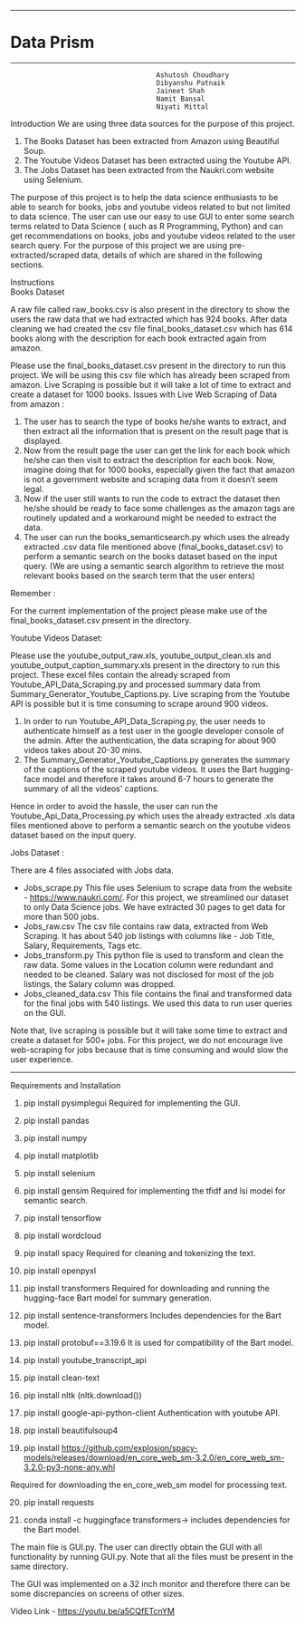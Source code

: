 ________________
# Data Prism
________________
                                        Ashutosh Choudhary
                                        Dibyanshu Patnaik 
                                        Jaineet Shah 
                                        Namit Bansal    
                                        Niyati Mittal
                                            
Introduction
We are using three data sources for the purpose of this project.
1. The Books Dataset has been extracted from Amazon using Beautiful Soup.
2. The Youtube Videos Dataset has been extracted using the Youtube API.
3. The Jobs Dataset has been extracted from the Naukri.com website using Selenium.


The purpose of this project is to help the data science enthusiasts to be able to search for books, jobs and youtube videos related to but not limited to data science. The user can use our easy to use GUI to enter some search terms related to Data Science ( such as R Programming, Python) and can get recommendations on books, jobs and youtube videos related to the user search query. For the purpose of this project we are using pre-extracted/scraped data, details of which are shared in the following sections.


Instructions  
Books Dataset 


A raw file called raw_books.csv is also present in the directory to show the users the raw data that we had extracted which has 924 books. After data cleaning we had created the csv file final_books_dataset.csv which has 614 books along with the description for each book extracted again from amazon.


Please use the final_books_dataset.csv present in the directory to run this project. We will be using this csv file which has already been scraped from amazon. 
Live Scraping is possible but it will take a lot of time to extract and create a dataset for 1000 books.
Issues with Live Web Scraping of Data from amazon :
1. The user has to search the type of books he/she wants to extract, and then extract all the information that is present on the result page that is displayed.
2. Now from the result page the user can get the link for each book which he/she can then visit to extract the description for each book. Now, imagine doing that for 1000 books, especially given the fact that amazon is not a government website and scraping data from it doesn’t seem legal.
3. Now if the user still wants to run the code to extract the dataset then he/she should be ready to face some challenges as the amazon tags are routinely updated and a workaround might be needed to extract the data.
4. The user can run the books_semanticsearch.py which uses the already extracted .csv data file mentioned above (final_books_dataset.csv) to perform a semantic search on the books dataset based on the input query. (We are using a semantic search algorithm to retrieve the most relevant books based on the search term that the user enters)


Remember :


For the current implementation of the project please make use of the final_books_dataset.csv present in the directory. 




Youtube Videos Dataset: 


Please use the youtube_output_raw.xls, youtube_output_clean.xls and youtube_output_caption_summary.xls present in the directory to run this project. These excel files contain the already scraped from Youtube_API_Data_Scraping.py and processed summary data from Summary_Generator_Youtube_Captions.py. 
Live scraping from the Youtube API is possible but it is time consuming to scrape around 900 videos. 
1. In order to run Youtube_API_Data_Scraping.py, the user needs to authenticate himself as a test user in the google developer console of the admin. After the authentication, the data scraping for about 900 videos takes about 20-30 mins. 
2. The Summary_Generator_Youtube_Captions.py generates the summary of the captions of the scraped youtube videos. It uses the Bart hugging-face  model and therefore it takes around 6-7 hours to generate the summary of all the videos' captions. 


Hence in order to avoid the hassle, the user can run the Youtube_Api_Data_Processing.py which uses the already extracted .xls data files mentioned above to perform a semantic search on the youtube videos dataset based on the input query.






Jobs Dataset : 


There are 4 files associated with Jobs data.


* Jobs_scrape.py 
This file uses Selenium to scrape data from the website - https://www.naukri.com/. For this project, we streamlined our dataset to only Data Science jobs. We have extracted 30 pages to get data for more than 500 jobs. 
* Jobs_raw.csv
The csv file contains raw data, extracted from Web Scraping. It has about 540 job listings with columns like - Job Title, Salary, Requirements, Tags etc.
* Jobs_transform.py
This python file is used to transform and clean the raw data. Some values in the Location column were redundant and needed to be cleaned. Salary was not disclosed for most of the job listings, the Salary column was dropped. 
* Jobs_cleaned_data.csv
This file contains the final and transformed data for the final jobs with 540 listings. We used this data to run user queries on the GUI. 




Note that, live scraping is possible but it will take some time to extract and create a dataset for 500+ jobs. For this project, we do not encourage live web-scraping for jobs because that is time consuming and would slow the user experience. 








________________
Requirements and Installation 


1. pip install pysimplegui 
Required for implementing the GUI.


2. pip install pandas


3. pip install numpy


4. pip install matplotlib


5. pip install selenium


6. pip install gensim 
Required for  implementing the tfidf and lsi model for semantic search.


7. pip install tensorflow


8. pip install wordcloud


9. pip install spacy 
Required for cleaning and tokenizing the text.


10. pip install openpyxl


11. pip install transformers 
Required for downloading and running the hugging-face Bart model for summary generation. 


12. pip install sentence-transformers 
Includes dependencies for the Bart model. 


13. pip install protobuf==3.19.6 
It is used for compatibility of the Bart model.


14. pip install youtube_transcript_api 


15. pip install clean-text


16. pip install nltk (nltk.download())


17. pip install google-api-python-client
Authentication with youtube API. 


18. pip install beautifulsoup4


19. pip install https://github.com/explosion/spacy-models/releases/download/en_core_web_sm-3.2.0/en_core_web_sm-3.2.0-py3-none-any.whl


Required for downloading the en_core_web_sm model for processing text.


20. pip install requests


21. conda install -c huggingface transformers-> includes dependencies for the Bart model. 






The main file is GUI.py. The user can directly obtain the GUI with all functionality by running GUI.py. Note that all the files must be present in the same directory.


The GUI was implemented on a 32 inch monitor and therefore there can be some discrepancies on screens of other sizes. 


Video Link - https://youtu.be/a5CQfETcnYM

